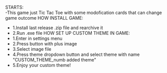STARTS:                                                                              
-This game just Tic Tac Toe with some modofication cards that can change game outcome
HOW INSTALL GAME:
- 1.Install last release .zip file and rearchive it
- 2.Run .exe file
HOW SET UP CUSTOM THEME IN GAME:
- 1.Enter in settings menu
- 2.Press button with plus image
- 3.Select image file
- 4.Press theme dropdown button and select theme with name "CUSTOM_THEME_numb added theme"
- 5.Enjoy your custom theme!
